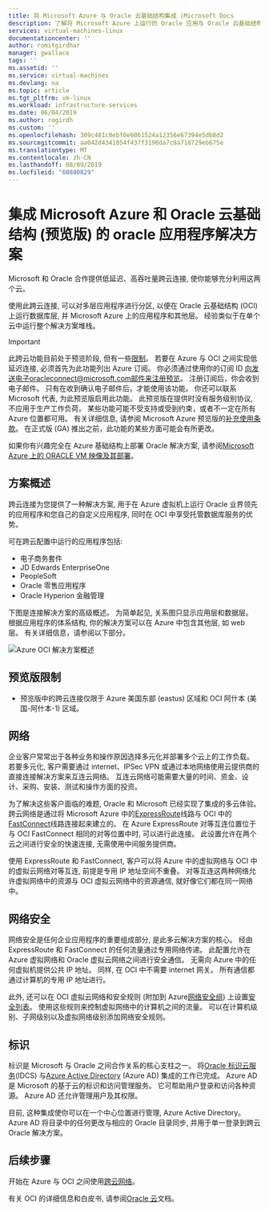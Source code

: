 ```yaml
---
title: 将 Microsoft Azure 与 Oracle 云基础结构集成 |Microsoft Docs
description: 了解将 Microsoft Azure 上运行的 Oracle 应用与 Oracle 云基础结构中的数据库 (OCI) 集成的解决方案。
services: virtual-machines-linux
documentationcenter: ''
author: romitgirdhar
manager: gwallace
tags: ''
ms.assetid: ''
ms.service: virtual-machines
ms.devlang: na
ms.topic: article
ms.tgt_pltfrm: vm-linux
ms.workload: infrastructure-services
ms.date: 06/04/2019
ms.author: rogirdh
ms.custom: ''
ms.openlocfilehash: 309c481c0ebf0e6061524a12356e67394e5db8d2
ms.sourcegitcommit: aa042d4341054f437f3190da7c8a718729eb675e
ms.translationtype: MT
ms.contentlocale: zh-CN
ms.lasthandoff: 08/09/2019
ms.locfileid: "68880829"
---
```

# <a name="oracle-application-solutions-integrating-microsoft-azure-and-oracle-cloud-infrastructure-preview"></a>集成 Microsoft Azure 和 Oracle 云基础结构 (预览版) 的 oracle 应用程序解决方案

Microsoft 和 Oracle 合作提供低延迟、高吞吐量跨云连接, 使你能够充分利用这两个云。 

使用此跨云连接, 可以对多层应用程序进行分区, 以便在 Oracle 云基础结构 (OCI) 上运行数据库层, 并 Microsoft Azure 上的应用程序和其他层。 经验类似于在单个云中运行整个解决方案堆栈。 

> [!IMPORTANT]
> 此跨云功能目前处于预览阶段, 但有一些[限制](#preview-limitations)。 若要在 Azure 与 OCI 之间实现低延迟连接, 必须首先为此功能列出 Azure 订阅。 你必须通过使用你的订阅 ID 向发送电子oracleconnect@microsoft.com邮件来注册预览。 注册订阅后，你会收到电子邮件。 只有在收到确认电子邮件后，才能使用该功能。 你还可以联系 Microsoft 代表, 为此预览版启用此功能。 此预览版在提供时没有服务级别协议, 不应用于生产工作负荷。 某些功能可能不受支持或受到约束，或者不一定在所有 Azure 位置都可用。 有关详细信息, 请参阅 Microsoft Azure 预览版的[补充使用条款](https://azure.microsoft.com/support/legal/preview-supplemental-terms/)。 在正式版 (GA) 推出之前，此功能的某些方面可能会有所更改。

如果你有兴趣完全在 Azure 基础结构上部署 Oracle 解决方案, 请参阅[Microsoft Azure 上的 ORACLE VM 映像及其部署](oracle-vm-solutions.md)。

## <a name="scenario-overview"></a>方案概述

跨云连接为您提供了一种解决方案, 用于在 Azure 虚拟机上运行 Oracle 业界领先的应用程序和您自己的自定义应用程序, 同时在 OCI 中享受托管数据库服务的优势。 

可在跨云配置中运行的应用程序包括:

* 电子商务套件
* JD Edwards EnterpriseOne
* PeopleSoft
* Oracle 零售应用程序
* Oracle Hyperion 金融管理

下图是连接解决方案的高级概述。 为简单起见, 关系图只显示应用层和数据层。 根据应用程序的体系结构, 你的解决方案可以在 Azure 中包含其他层, 如 web 层。 有关详细信息，请参阅以下部分。

![Azure OCI 解决方案概述](media/oracle-oci-overview/crosscloud.png)

## <a name="preview-limitations"></a>预览版限制

* 预览版中的跨云连接仅限于 Azure 美国东部 (eastus) 区域和 OCI 阿什本 (美国-阿什本-1) 区域。

## <a name="networking"></a>网络

企业客户常常出于各种业务和操作原因选择多元化并部署多个云上的工作负载。 若要多元化, 客户需要通过 internet、IPSec VPN 或通过本地网络使用云提供商的直接连接解决方案来互连云网络。 互连云网络可能需要大量的时间、资金、设计、采购、安装、测试和操作方面的投资。 

为了解决这些客户面临的难题, Oracle 和 Microsoft 已经实现了集成的多云体验。 跨云网络是通过将 Microsoft Azure 中的[ExpressRoute](../../../expressroute/expressroute-introduction.md)线路与 OCI 中的[FastConnect](https://docs.cloud.oracle.com/iaas/Content/Network/Concepts/fastconnectoverview.htm)线路连接起来建立的。 在 Azure ExpressRoute 对等互连位置位于与 OCI FastConnect 相同的对等位置中时, 可以进行此连接。 此设置允许在两个云之间进行安全的快速连接, 无需使用中间服务提供商。

使用 ExpressRoute 和 FastConnect, 客户可以将 Azure 中的虚拟网络与 OCI 中的虚拟云网络对等互连, 前提是专用 IP 地址空间不重叠。 对等互连这两种网络允许虚拟网络中的资源与 OCI 虚拟云网络中的资源通信, 就好像它们都在同一网络中。

## <a name="network-security"></a>网络安全

网络安全是任何企业应用程序的重要组成部分, 是此多云解决方案的核心。 经由 ExpressRoute 和 FastConnect 的任何流量通过专用网络传递。 此配置允许在 Azure 虚拟网络和 Oracle 虚拟云网络之间进行安全通信。 无需向 Azure 中的任何虚拟机提供公共 IP 地址。 同样, 在 OCI 中不需要 internet 网关。 所有通信都通过计算机的专用 IP 地址进行。

此外, 还可以在 OCI 虚拟云网络和安全规则 (附加到 Azure[网络安全组](../../../virtual-network/security-overview.md)) 上设置[安全列表](https://docs.cloud.oracle.com/iaas/Content/Network/Concepts/securitylists.htm)。 使用这些规则来控制虚拟网络中的计算机之间的流量。 可以在计算机级别、子网级别以及虚拟网络级别添加网络安全规则。
 
## <a name="identity"></a>标识

标识是 Microsoft 与 Oracle 之间合作关系的核心支柱之一。 将[Oracle 标识云服务](https://docs.oracle.com/en/cloud/paas/identity-cloud/index.html)(IDCS) 与[Azure Active Directory](../../../active-directory/index.yml) (Azure AD) 集成的工作已完成。 Azure AD 是 Microsoft 的基于云的标识和访问管理服务。 它可帮助用户登录和访问各种资源。 Azure AD 还允许管理用户及其权限。

目前, 这种集成使你可以在一个中心位置进行管理, Azure Active Directory。 Azure AD 将目录中的任何更改与相应的 Oracle 目录同步, 并用于单一登录到跨云 Oracle 解决方案。

## <a name="next-steps"></a>后续步骤

开始在 Azure 与 OCI 之间使用[跨云网络](configure-azure-oci-networking.md)。 

有关 OCI 的详细信息和白皮书, 请参阅[Oracle 云](https://docs.cloud.oracle.com/iaas/Content/home.htm)文档。
